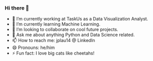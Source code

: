 ### Hi there 👋

- 🔭 I’m currently working at TaskUs as a Data Visualization Analyst.
- 🌱 I’m currently learning Machine Learning.
- 👯 I’m looking to collaborate on cool future projects.
- 💬 Ask me about anything Python and Data Science related.
- 📫 How to reach me: jplau14 @ LinkedIn
- 😄 Pronouns: he/him
- ⚡ Fun fact: I love big cats like cheetahs!

